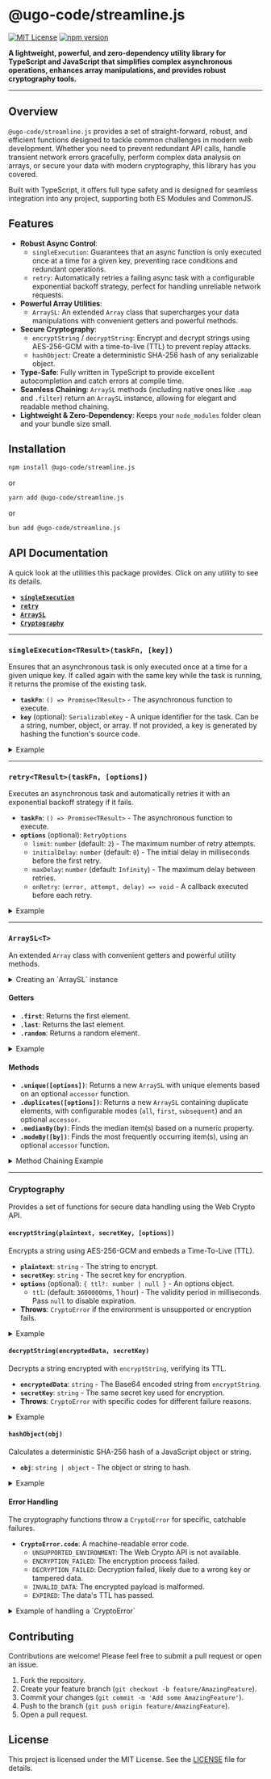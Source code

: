 # @ugo-code/streamline.js

[![MIT License](https://img.shields.io/badge/License-MIT-green.svg)](https://choosealicense.com/licenses/mit/)
[![npm version](https://badge.fury.io/js/%40ugo-code%2Fstreamline.js.svg)](https://badge.fury.io/js/%40ugo-code%2Fstreamline.js)

**A lightweight, powerful, and zero-dependency utility library for TypeScript and JavaScript that simplifies complex asynchronous operations, enhances array manipulations, and provides robust cryptography tools.**

---

## Overview

`@ugo-code/streamline.js` provides a set of straight-forward, robust, and efficient functions designed to tackle common challenges in modern web development. Whether you need to prevent redundant API calls, handle transient network errors gracefully, perform complex data analysis on arrays, or secure your data with modern cryptography, this library has you covered.

Built with TypeScript, it offers full type safety and is designed for seamless integration into any project, supporting both ES Modules and CommonJS.

## Features

- **Robust Async Control**:
  - `singleExecution`: Guarantees that an async function is only executed once at a time for a given key, preventing race conditions and redundant operations.
  - `retry`: Automatically retries a failing async task with a configurable exponential backoff strategy, perfect for handling unreliable network requests.
- **Powerful Array Utilities**:
  - `ArraySL`: An extended `Array` class that supercharges your data manipulations with convenient getters and powerful methods.
- **Secure Cryptography**:
  - `encryptString` / `decryptString`: Encrypt and decrypt strings using AES-256-GCM with a time-to-live (TTL) to prevent replay attacks.
  - `hashObject`: Create a deterministic SHA-256 hash of any serializable object.
- **Type-Safe**: Fully written in TypeScript to provide excellent autocompletion and catch errors at compile time.
- **Seamless Chaining**: `ArraySL` methods (including native ones like `.map` and `.filter`) return an `ArraySL` instance, allowing for elegant and readable method chaining.
- **Lightweight & Zero-Dependency**: Keeps your `node_modules` folder clean and your bundle size small.

## Installation

```bash
npm install @ugo-code/streamline.js
```

or

```bash
yarn add @ugo-code/streamline.js
```

or

```bash
bun add @ugo-code/streamline.js
```

## API Documentation

A quick look at the utilities this package provides. Click on any utility to see its details.

- [**`singleExecution`**](#singleExecutiontresulttaskfn-key)
- [**`retry`**](#retrytresulttaskfn-options)
- [**`ArraySL`**](#arrayslt)
- [**`Cryptography`**](#cryptography)

---

### `singleExecution<TResult>(taskFn, [key])`

Ensures that an asynchronous task is only executed once at a time for a given unique key. If called again with the same key while the task is running, it returns the promise of the existing task.

- **`taskFn`**: `() => Promise<TResult>` - The asynchronous function to execute.
- **`key`** (optional): `SerializableKey` - A unique identifier for the task. Can be a string, number, object, or array. If not provided, a key is generated by hashing the function's source code.

<details>
<summary>Example</summary>

```ts
import { singleExecution } from "@ugo-code/streamline.js/singleExecution";

async function fetchUser(userId: string) {
  return singleExecution(
    () => {
      console.log(`Fetching user ${userId}...`);
      // Imagine this is an API call
      return new Promise((resolve) =>
        setTimeout(() => resolve({ id: userId, name: "John Doe" }), 100)
      );
    },
    `user-${userId}` // Unique key for this user
  );
}

// Both calls will trigger only one "Fetching user 123..." log
Promise.all([fetchUser("123"), fetchUser("123")]);
```

</details>

---

### `retry<TResult>(taskFn, [options])`

Executes an asynchronous task and automatically retries it with an exponential backoff strategy if it fails.

- **`taskFn`**: `() => Promise<TResult>` - The asynchronous function to execute.
- **`options`** (optional): `RetryOptions`
  - `limit`: `number` (default: `2`) - The maximum number of retry attempts.
  - `initialDelay`: `number` (default: `0`) - The initial delay in milliseconds before the first retry.
  - `maxDelay`: `number` (default: `Infinity`) - The maximum delay between retries.
  - `onRetry`: `(error, attempt, delay) => void` - A callback executed before each retry.

<details>
<summary>Example</summary>

```ts
import { retry } from "@ugo-code/streamline.js/retry";

let attempt = 0;
async function fetchUnreliableData() {
  attempt++;
  console.log(`Attempt #${attempt}...`);
  if (attempt < 3) {
    throw new Error("Network error");
  }
  return { data: "Finally!" };
}

const data = await retry(fetchUnreliableData, {
  limit: 3,
  initialDelay: 100,
  onRetry: (error, attempt) => {
    console.log(`Attempt ${attempt} failed. Retrying...`);
  },
});

console.log(data); // { data: 'Finally!' }
```

</details>

---

### `ArraySL<T>`

An extended `Array` class with convenient getters and powerful utility methods.

<details>
<summary>Creating an `ArraySL` instance</summary>

```ts
import { ArraySL } from "@ugo-code/streamline.js/array";

const numbers = new ArraySL([1, 2, 3, 4, 5]);
```

</details>

#### Getters

- **`.first`**: Returns the first element.
- **`.last`**: Returns the last element.
- **`.random`**: Returns a random element.

<details>
<summary>Example</summary>

```ts
const arr = new ArraySL([10, 20, 30]);
console.log(arr.first); // 10
console.log(arr.last); // 30
```

</details>

#### Methods

- **`.unique([options])`**: Returns a new `ArraySL` with unique elements based on an optional `accessor` function.
- **`.duplicates([options])`**: Returns a new `ArraySL` containing duplicate elements, with configurable modes (`all`, `first`, `subsequent`) and an optional `accessor`.
- **`.medianBy(by)`**: Finds the median item(s) based on a numeric property.
- **`.modeBy([by])`**: Finds the most frequently occurring item(s), using an optional `accessor` function.

<details>
<summary>Method Chaining Example</summary>

```ts
import { ArraySL } from "@ugo-code/streamline.js/array";

const products = new ArraySL([
  { category: "A", price: 10 },
  { category: "B", price: 20 },
  { category: "A", price: 30 },
  { category: "C", price: 20 },
]);

// Get the first product from the 'A' category after sorting by price
const result = products
  .filter((p) => p.category === "A")
  .sort((a, b) => a.price - b.price).first;

console.log(result); // { category: 'A', price: 10 }
```

</details>

---

### Cryptography

Provides a set of functions for secure data handling using the Web Crypto API.

#### `encryptString(plaintext, secretKey, [options])`

Encrypts a string using AES-256-GCM and embeds a Time-To-Live (TTL).

- **`plaintext`**: `string` - The string to encrypt.
- **`secretKey`**: `string` - The secret key for encryption.
- **`options`** (optional): `{ ttl?: number | null }` - An options object.
  - `ttl`: (default: `3600000`ms, 1 hour) - The validity period in milliseconds. Pass `null` to disable expiration.
- **Throws**: `CryptoError` if the environment is unsupported or encryption fails.

<details>
<summary>Example</summary>

```ts
import { encryptString } from "@ugo-code/streamline.js/crypto";

const secret = "my-super-secret-key";
// Encrypt with a 5-second TTL
const encrypted = await encryptString("Hello, World!", secret, { ttl: 5000 });
// Encrypt without an expiration
const permanent = await encryptString("This will not expire", secret, { ttl: null });
```

</details>

#### `decryptString(encryptedData, secretKey)`

Decrypts a string encrypted with `encryptString`, verifying its TTL.

- **`encryptedData`**: `string` - The Base64 encoded string from `encryptString`.
- **`secretKey`**: `string` - The same secret key used for encryption.
- **Throws**: `CryptoError` with specific codes for different failure reasons.

<details>
<summary>Example</summary>

```ts
import { decryptString } from "@ugo-code/streamline.js/crypto";

// Assuming 'encrypted' is from the previous example
const decrypted = await decryptString(encrypted, secret);
console.log(decrypted); // "Hello, World!"

// After 5 seconds, this would throw a CryptoError.
```

</details>

#### `hashObject(obj)`

Calculates a deterministic SHA-256 hash of a JavaScript object or string.

- **`obj`**: `string | object` - The object or string to hash.

<details>
<summary>Example</summary>

```ts
import { hashObject } from "@ugo-code/streamline.js/crypto";

const obj1 = { a: 1, b: 2 };
const obj2 = { b: 2, a: 1 }; // Same as obj1, different key order

const hash1 = await hashObject(obj1);
const hash2 = await hashObject(obj2);

console.log(hash1 === hash2); // true
```

</details>

#### Error Handling

The cryptography functions throw a `CryptoError` for specific, catchable failures.

- **`CryptoError.code`**: A machine-readable error code.
  - `UNSUPPORTED_ENVIRONMENT`: The Web Crypto API is not available.
  - `ENCRYPTION_FAILED`: The encryption process failed.
  - `DECRYPTION_FAILED`: Decryption failed, likely due to a wrong key or tampered data.
  - `INVALID_DATA`: The encrypted payload is malformed.
  - `EXPIRED`: The data's TTL has passed.

<details>
<summary>Example of handling a `CryptoError`</summary>

```ts
import {
  decryptString,
  CryptoError,
} from "@ugo-code/streamline.js/crypto";

try {
  const decrypted = await decryptString(expiredData, secret);
} catch (error) {
  if (error instanceof CryptoError && error.code === "EXPIRED") {
    console.error("The data has expired!");
  } else {
    console.error("An unexpected error occurred:", error);
  }
}
```

</details>

## Contributing

Contributions are welcome! Please feel free to submit a pull request or open an issue.

1.  Fork the repository.
2.  Create your feature branch (`git checkout -b feature/AmazingFeature`).
3.  Commit your changes (`git commit -m 'Add some AmazingFeature'`).
4.  Push to the branch (`git push origin feature/AmazingFeature`).
5.  Open a pull request.

## License

This project is licensed under the MIT License. See the [LICENSE](LICENSE) file for details.
